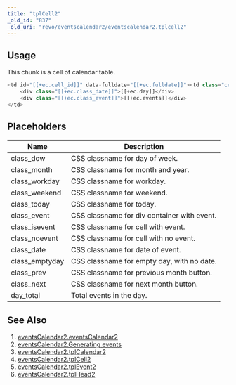 ```yaml
---
title: "tplCell2"
_old_id: "837"
_old_uri: "revo/eventscalendar2/eventscalendar2.tplcell2"
---
```


## Usage

This chunk is a cell of calendar table.

``` php
<td id="[[+ec.cell_id]]" data-fulldate="[[+ec.fulldate]]"><td class="cell [[+ec.class]]" id="[[+ec.cell_id]]" data-fulldate="[[+ec.fulldate]]">
    <div class="[[+ec.class_date]]">[[+ec.day]]</div>
    <div class="[[+ec.class_event]]">[[+ec.events]]</div>
</td>
```

## Placeholders

| Name            | Description                                 |
| --------------- | ------------------------------------------- |
| class\_dow      | CSS classname for day of week.              |
| class\_month    | CSS classname for month and year.           |
| class\_workday  | CSS classname for workday.                  |
| class\_weekend  | CSS classname for weekend.                  |
| class\_today    | CSS classname for today.                    |
| class\_event    | CSS classname for div container with event. |
| class\_isevent  | CSS classname for cell with event.          |
| class\_noevent  | CSS classname for cell with no event.       |
| class\_date     | CSS classname for date of event.            |
| class\_emptyday | CSS classname for empty day, with no date.  |
| class\_prev     | CSS classname for previous month button.    |
| class\_next     | CSS classname for next month button.        |
| day\_total      | Total events in the day.                    |

## See Also

1. [eventsCalendar2.eventsCalendar2](extras/eventscalendar2/eventscalendar2.eventscalendar2)
2. [eventsCalendar2.Generating events](extras/eventscalendar2/eventscalendar2.generating-events)
3. [eventsCalendar2.tplCalendar2](extras/eventscalendar2/eventscalendar2.tplcalendar2)
4. [eventsCalendar2.tplCell2](extras/eventscalendar2/eventscalendar2.tplcell2)
5. [eventsCalendar2.tplEvent2](extras/eventscalendar2/eventscalendar2.tplevent2)
6. [eventsCalendar2.tplHead2](extras/eventscalendar2/eventscalendar2.tplhead2)
